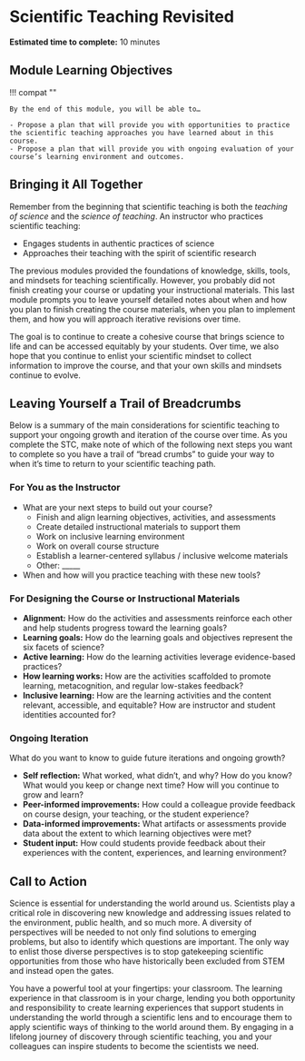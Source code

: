 # Scientific Teaching Revisited

**Estimated time to complete:** 10 minutes

## Module Learning Objectives

!!! compat ""

    By the end of this module, you will be able to…

    - Propose a plan that will provide you with opportunities to practice the scientific teaching approaches you have learned about in this course.
    - Propose a plan that will provide you with ongoing evaluation of your course’s learning environment and outcomes.

## Bringing it All Together

Remember from the beginning that scientific teaching is both the *teaching of science* and the *science of teaching*. An instructor who practices scientific teaching:

- Engages students in authentic practices of science
- Approaches their teaching with the spirit of scientific research

The previous modules provided the foundations of knowledge, skills, tools, and mindsets for teaching scientifically. However, you probably did not finish creating your course or updating your instructional materials. This last module prompts you to leave yourself detailed notes about when and how you plan to finish creating the course materials, when you plan to implement them, and how you will approach iterative revisions over time. 

The goal is to continue to create a cohesive course that brings science to life and can be accessed equitably by your students. Over time, we also hope that you continue to enlist your scientific mindset to collect information to improve the course, and that your own skills and mindsets continue to evolve.

## Leaving Yourself a Trail of Breadcrumbs

Below is a summary of the main considerations for scientific teaching to support your ongoing growth and iteration of the course over time. As you complete the STC, make note of which of the following next steps you want to complete so you have a trail of “bread crumbs” to guide your way to when it’s time to return to your scientific teaching path.

### For You as the Instructor

- What are your next steps to build out your course? 
    - Finish and align learning objectives, activities, and assessments 
    - Create detailed instructional materials to support them
    - Work on inclusive learning environment
    - Work on overall course structure
    - Establish a learner-centered syllabus / inclusive welcome materials
    - Other: _____
- When and how will you practice teaching with these new tools?

### For Designing the Course or Instructional Materials

- **Alignment:** How do the activities and assessments reinforce each other and help students progress toward the learning goals?
- **Learning goals:** How do the learning goals and objectives represent the six facets of science?
- **Active learning:** How do the learning activities leverage evidence-based practices?
- **How learning works:** How are the activities scaffolded to promote learning, metacognition, and regular low-stakes feedback?
- **Inclusive learning:** How are the learning activities and the content relevant, accessible, and equitable? How are instructor and student identities accounted for?

### Ongoing Iteration

What do you want to know to guide future iterations and ongoing growth?

- **Self reflection:** What worked, what didn’t, and why? How do you know? What would you keep or change next time? How will you continue to grow and learn?
- **Peer-informed improvements:** How could a colleague provide feedback on course design, your teaching, or the student experience?
- **Data-informed improvements:** What artifacts or assessments provide data about the extent to which learning objectives were met?
- **Student input:** How could students provide feedback about their experiences with the content, experiences, and learning environment?

## Call to Action 

Science is essential for understanding the world around us. Scientists play a critical role in discovering new knowledge and addressing issues related to the environment, public health, and so much more. A diversity of perspectives will be needed to not only find solutions to emerging problems, but also to identify which questions are important. The only way to enlist those diverse perspectives is to stop gatekeeping scientific opportunities from those who have historically been excluded from STEM and instead open the gates.

You have a powerful tool at your fingertips: your classroom. The learning experience in that classroom is in your charge, lending you both opportunity and responsibility to create learning experiences that support students in understanding the world through a scientific lens and to encourage them to apply scientific ways of thinking to the world around them. By engaging in a lifelong journey of discovery through scientific teaching, you and your colleagues can inspire students to become the scientists we need.
